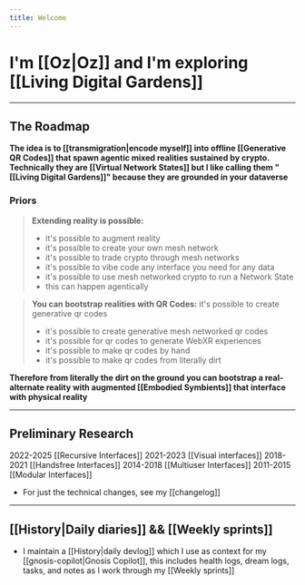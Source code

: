 ```yaml
---
title: Welcome
---
```

# I'm [[Oz|Oz]] and I'm exploring [[Living Digital Gardens]]

---
## The Roadmap

**The idea is to [[transmigration|encode myself]] into offline [[Generative QR Codes]] that spawn agentic mixed realities sustained by crypto. Technically they are [[Virtual Network States]] but I like calling them "[[Living Digital Gardens]]" because they are grounded in your dataverse**
### Priors
> **Extending reality is possible:**
>- it's possible to augment reality
> - it's possible to create your own mesh network
>- it's possible to trade crypto through mesh networks
>- it's possible to vibe code any interface you need for any data
>- it's possible to use mesh networked crypto to run a Network State
>- this can happen agentically

>  **You can bootstrap realities with QR Codes:**
it's possible to create generative qr codes
>- it's possible to create generative mesh networked qr codes
>- it's possible for qr codes to generate WebXR experiences
>- it's possible to make qr codes by hand
>- it's possible to make qr codes from literally dirt

**Therefore from literally the dirt on the ground you can bootstrap a real-alternate reality with augmented ⁠[[Embodied Symbients]] that interface with physical reality**

---
## Preliminary Research

2022-2025 [[Recursive Interfaces]]
2021-2023 [[Visual interfaces]]
2018-2021 [[Handsfree Interfaces]]
2014-2018 [[Multiuser Interfaces]]
2011-2015 [[Modular Interfaces]]

- For just the technical changes, see my [[changelog]]

---
## [[History|Daily diaries]] && [[Weekly sprints]]

- I maintain a [[History|daily devlog]] which I use as context for my [[gnosis-copilot|Gnosis Copilot]], this includes health logs, dream logs, tasks, and notes as I work through my [[Weekly sprints]]